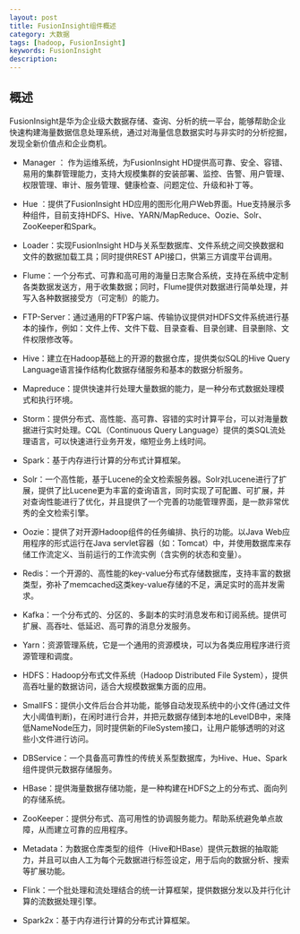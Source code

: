 ```yaml
---
layout: post
title: FusionInsight组件概述
category: 大数据
tags: [hadoop, FusionInsight]
keywords: FusionInsight
description: 
---
```



## 概述

FusionInsight是华为企业级大数据存储、查询、分析的统一平台，能够帮助企业快速构建海量数据信息处理系统，通过对海量信息数据实时与非实时的分析挖掘，发现全新价值点和企业商机。

* Manager ： 作为运维系统，为FusionInsight HD提供高可靠、安全、容错、易用的集群管理能力，支持大规模集群的安装部署、监控、告警、用户管理、权限管理、审计、服务管理、健康检查、问题定位、升级和补丁等。

* Hue ：提供了FusionInsight HD应用的图形化用户Web界面。Hue支持展示多种组件，目前支持HDFS、Hive、YARN/MapReduce、Oozie、Solr、ZooKeeper和Spark。

* Loader：实现FusionInsight HD与关系型数据库、文件系统之间交换数据和文件的数据加载工具；同时提供REST API接口，供第三方调度平台调用。

* Flume：一个分布式、可靠和高可用的海量日志聚合系统，支持在系统中定制各类数据发送方，用于收集数据；同时，Flume提供对数据进行简单处理，并写入各种数据接受方（可定制）的能力。

* FTP-Server：通过通用的FTP客户端、传输协议提供对HDFS文件系统进行基本的操作，例如：文件上传、文件下载、目录查看、目录创建、目录删除、文件权限修改等。

* Hive：建立在Hadoop基础上的开源的数据仓库，提供类似SQL的Hive Query Language语言操作结构化数据存储服务和基本的数据分析服务。

* Mapreduce：提供快速并行处理大量数据的能力，是一种分布式数据处理模式和执行环境。

* Storm：提供分布式、高性能、高可靠、容错的实时计算平台，可以对海量数据进行实时处理。CQL（Continuous Query Language）提供的类SQL流处理语言，可以快速进行业务开发，缩短业务上线时间。

* Spark：基于内存进行计算的分布式计算框架。

* Solr：一个高性能，基于Lucene的全文检索服务器。Solr对Lucene进行了扩展，提供了比Lucene更为丰富的查询语言，同时实现了可配置、可扩展，并对查询性能进行了优化，并且提供了一个完善的功能管理界面，是一款非常优秀的全文检索引擎。

* Oozie：提供了对开源Hadoop组件的任务编排、执行的功能。以Java Web应用程序的形式运行在Java servlet容器（如：Tomcat）中，并使用数据库来存储工作流定义、当前运行的工作流实例（含实例的状态和变量）。

* Redis：一个开源的、高性能的key-value分布式存储数据库，支持丰富的数据类型，弥补了memcached这类key-value存储的不足，满足实时的高并发需求。

* Kafka：一个分布式的、分区的、多副本的实时消息发布和订阅系统。提供可扩展、高吞吐、低延迟、高可靠的消息分发服务。

* Yarn：资源管理系统，它是一个通用的资源模块，可以为各类应用程序进行资源管理和调度。

* HDFS：Hadoop分布式文件系统（Hadoop Distributed File System），提供高吞吐量的数据访问，适合大规模数据集方面的应用。

* SmallFS：提供小文件后台合并功能，能够自动发现系统中的小文件(通过文件大小阈值判断)，在闲时进行合并，并把元数据存储到本地的LevelDB中，来降低NameNode压力，同时提供新的FileSystem接口，让用户能够透明的对这些小文件进行访问。

* DBService：一个具备高可靠性的传统关系型数据库，为Hive、Hue、Spark组件提供元数据存储服务。

* HBase：提供海量数据存储功能，是一种构建在HDFS之上的分布式、面向列的存储系统。

* ZooKeeper：提供分布式、高可用性的协调服务能力。帮助系统避免单点故障，从而建立可靠的应用程序。

* Metadata：为数据仓库类型的组件（Hive和HBase）提供元数据的抽取能力，并且可以由人工为每个元数据进行标签设定，用于后向的数据分析、搜索等扩展功能。

* Flink：一个批处理和流处理结合的统一计算框架，提供数据分发以及并行化计算的流数据处理引擎。

* Spark2x：基于内存进行计算的分布式计算框架。

